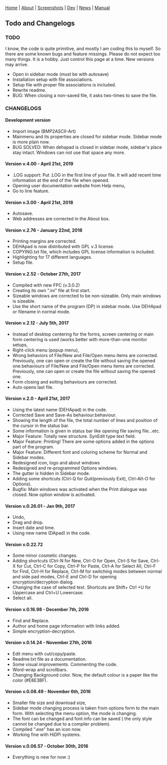 [Home](index.md) | [About](about.md) | [Screenshots](screenshots.md) | [Dev](development.md) | [News](news.md) | [Manual](user_manual.md) 

## Todo and Changelogs

### TODO 

I know, the code is quite primitive, and mostly I am coding this to myself. So there are some known bugs and feature missings. Please do not expect too many things. It is a hobby. Just control this page at a time. New versions may arrive. 


* Open in sidebar mode (must be with autosave)
* Installation setup with file associations.
* Setup file with proper file associations is included.
* Rewrite readme.
* BUG: When closing a non-saved file, it asks two-times to save the file.


### CHANGELOGS

#### Development version
* Import image (BMP2ASCII-Art)
* Mainmenu and its properties are closed for sidebar mode. Sidebar mode is more plain now.
* BUG SOLVED: When dehapad is closed in sidebar mode, sidebar's place stay intact. Windows can not use that space any more.

#### Version v.4.00 - April 21st, 2019
* .LOG support: Put .LOG in the first line of your file. It will add recent time information at the end of the file when opened.
* Opening user documentation website from Help menu,
* Go to line feature.

#### Version v.3.00 - April 21st, 2018
* Autosave.
* Web addresses are corrected in the About box.

#### Version v.2.76 - January 22nd, 2018
* Printing margins are corrected.
* DEHApad is now distributed with GPL v.3 license.
* COPYING.txt file, which includes GPL license information is included.
* Highlighting for 17 different languages.
* Setup file.

#### Version v.2.52 - October 27th, 2017
* Compiled with new FPC (v.3.0.2)
* Creating its own ".ini" file at first start. 
* Sizeable windows are corrected to be non-sizeable. Only main windows is sizeable.
* Use the short name of the program (DP) in sidebar mode. Use DEHApad or filename in normal mode.

#### Version v.2.12 - July 5th, 2017
* Instead of desktop centering for the forms, screen centering or main form centering is used (works better with more-than-one monitor setups,
* Right-click menu (popup menu),
* Wrong behaviors of File/New and File/Open menu items are corrected. Previously, one can open or create the file without saving the opened one.behaviours of File/New and File/Open menu items are corrected. Previously, one can open or create the file without saving the opened one.
* Form closing and exiting behaviours are corrected.
* Auto opens last file. 

#### Version v.2.0 - April 21st, 2017
* Using the latest name (DEHApad) in the code.
* Corrected Save and Save-As behaviour.behaviour.
* Showing the length of the file, the total number of lines and position of the cursor in the status bar.
* Some information is given in status bar like opening file saving file...etc.
* Major Feature: Totally new structure. SynEdit type text field.
* Major Feature: Printing! There are some options added in the options part of the program.
* Major Feature: Different font and coloring scheme for Normal and Sidebar modes.
* Redesigned icon, logo and about windows 
* Redesigned and re-programmed Options windows.
* The gutter is hidden in Sidebar mode.
* Adding some shortcuts (Ctrl-Q for Quit(previously Exit), Ctrl-Alt-O for Options).
* Bugfix: Main windows was activated when the Print dialogue was closed. Now option window is activated.

#### Version v.0.26.01 - Jan 9th, 2017
* Undo,
* Drag and drop.
* Insert date and time.
* Using new name (DApad) in the code.

#### Version v.0.22.72
* Some minor cosmetic changes.
* Adding shortcuts (Ctrl-N for New, Ctrl-O for Open, Ctrl-S for Save, Ctrl-X for Cut, Ctrl-C for Copy, Ctrl-P for Paste, Ctrl-A for Select All, Ctrl-F for Find, Ctrl-H for Replace, Ctrl-M for switching modes between normal and side pad modes, Ctrl-E and Ctrl-D for opening encryption/decryption dialog.
* Changing the case of selected text. Shortcuts are Shift+ Ctrl +U for Uppercase and Ctrl+U Lowercase.
* Select all.

#### Version v.0.16.98 - December 7th, 2016
* Find and Replace.
* Author and home page information with links added.
* Simple encryption-decryption.

#### Version v.0.14.24 - November 27th, 2016
* Edit menu with cut/copy/paste.
* Readme.txt file as a documentation.
* Some visual improvements. Commenting the code.
* Word-wrap and scrollbars.
* Changing Background color. Now, the default colour is a paper like the color (#E8E3BF). 

#### Version v.0.08.49 - November 6th, 2016
* Smaller file size and download size, 
* Sidebar mode changing process is taken from options form to the main form. With selecting the menu option, the mode is changing. 
* The font can be changed and font info can be saved ( the only style cannot be changed due to a compiler problem). 
* Compiled ".exe" has an icon now. 
* Working fine with HiDPi systems. 

#### Version v.0.06.57 - October 30th, 2016
* Everything is new for now :) 
